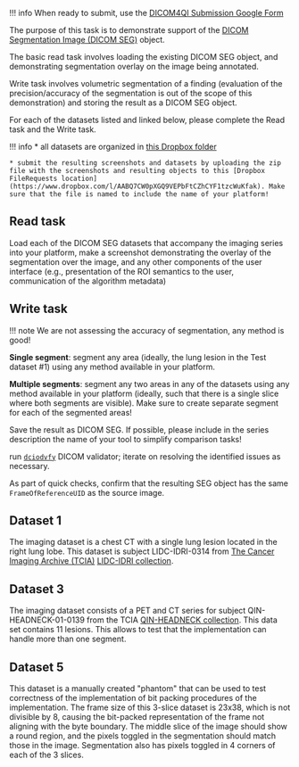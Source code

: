 !!! info
    When ready to submit, use the [DICOM4QI Submission Google Form](http://bit.ly/dicom4qi-submit)

The purpose of this task is to demonstrate support of the [DICOM Segmentation Image (DICOM SEG)](http://dicom.nema.org/medical/dicom/current/output/chtml/part03/sect_A.51.html) object.

The basic read task involves loading the existing DICOM SEG object, and demonstrating segmentation overlay on the image being annotated.

Write task involves volumetric segmentation of a finding (evaluation of the precision/accuracy of the segmentation is out of the scope of this demonstration) and storing the result as a DICOM SEG object.

For each of the datasets listed and linked below, please complete the Read task and the Write task.

!!! info
    * all datasets are organized in [this Dropbox folder](https://www.dropbox.com/sh/6axblmmgrs29oef/AABRvRLu74h9W82QeJa4afmoa?dl=0)

    * submit the resulting screenshots and datasets by uploading the zip file with the screenshots and resulting objects to this [Dropbox FileRequests location](https://www.dropbox.com/l/AABQ7CW0pXGQ9VEPbFtCZhCYF1tzcWuKfak). Make sure that the file is named to include the name of your platform!

## Read task

Load each of the DICOM SEG datasets that accompany the imaging series into your platform, make a screenshot demonstrating the overlay of the segmentation over the image, and any other components of the user interface (e.g., presentation of the ROI semantics to the user, communication of the algorithm metadata)

## Write task

!!! note
    We are not assessing the accuracy of segmentation, any method is good!

**Single segment**: segment any area (ideally, the lung lesion in the Test dataset #1) using any method available in your platform.

**Multiple segments**: segment any two areas in any of the datasets using any method available in your platform (ideally, such that there is a single slice where both segments are visible). Make sure to create separate segment for each of the segmented areas!

Save the result as DICOM SEG. If possible, please include in the series description the name of your tool to simplify comparison tasks!

run [`dciodvfy`](http://www.dclunie.com/dicom3tools/dciodvfy.html) DICOM validator; iterate on resolving the identified issues as necessary.

As part of quick checks, confirm that the resulting SEG object has the same `FrameOfReferenceUID` as the source image.

## Dataset 1

The imaging dataset is a chest CT with a single lung lesion located in the right lung lobe. This dataset is subject LIDC-IDRI-0314 from [The Cancer Imaging Archive (TCIA)](https://thecancerimagingarchive.net) [LIDC-IDRI collection](https://wiki.cancerimagingarchive.net/display/Public/LIDC-IDRI).

## Dataset 3

The imaging dataset consists of a PET and CT series for subject QIN-HEADNECK-01-0139 from the TCIA [QIN-HEADNECK collection](https://wiki.cancerimagingarchive.net/display/Public/QIN-HEADNECK). This data set contains 11 lesions. This allows to test that the implementation can handle more than one segment.

## Dataset 5

This dataset is a manually created "phantom" that can be used to test correctness of the implementation of bit packing procedures of the implementation. The frame size of this 3-slice dataset is 23x38, which is not divisible by 8, causing the bit-packed representation of the frame not aligning with the byte boundary. The middle slice of the image should show a round region, and the pixels toggled in the segmentation should match those in the image. Segmentation also has pixels toggled in 4 corners of each of the 3 slices.

